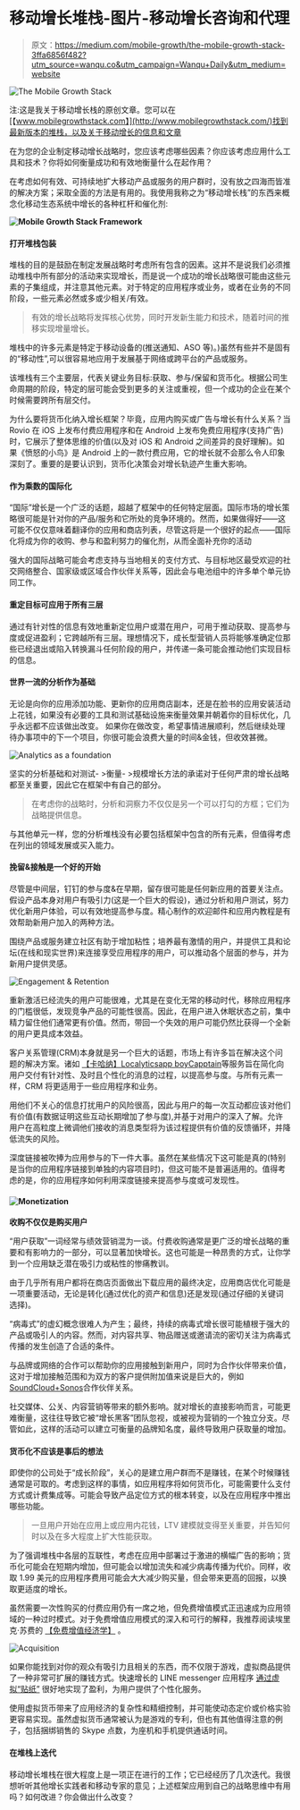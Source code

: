 # 移动增长堆栈-图片-移动增长咨询和代理

> 原文：<https://medium.com/mobile-growth/the-mobile-growth-stack-3ffa6856f482?utm_source=wanqu.co&utm_campaign=Wanqu+Daily&utm_medium=website>

 <noscript><img decoding="async" class="aligncenter wp-image-85237 size-full" src="img/665562bdf5e3f9fa5f74f7c13fe45492.png" alt="The Mobile Growth Stack " srcset="https://phiture.com/wp-content/uploads/2014/11/The-Mobile-Growth-Stack-min.png 2000w, https://phiture.com/wp-content/uploads/2014/11/The-Mobile-Growth-Stack-min-300x164.png 300w, https://phiture.com/wp-content/uploads/2014/11/The-Mobile-Growth-Stack-min-1024x561.png 1024w, https://phiture.com/wp-content/uploads/2014/11/The-Mobile-Growth-Stack-min-768x420.png 768w, https://phiture.com/wp-content/uploads/2014/11/The-Mobile-Growth-Stack-min-1536x841.png 1536w" sizes="(max-width: 2000px) 100vw, 2000px" data-original-src="https://phiture.com/wp-content/uploads/2014/11/The-Mobile-Growth-Stack-min.png"/></noscript> 

注:这是我关于移动增长栈的原创文章。您可以在[【www.mobilegrowthstack.com】](http://www.mobilegrowthstack.com/)找到最新版本的堆栈，以及关于移动增长的信息和文章

在为您的企业制定移动增长战略时，您应该考虑哪些因素？你应该考虑应用什么工具和技术？你将如何衡量成功和有效地衡量什么在起作用？

在考虑如何有效、可持续地扩大移动产品或服务的用户群时，没有放之四海而皆准的解决方案；采取全面的方法是有用的。我使用我称之为“移动增长栈”的东西来概念化移动生态系统中增长的各种杠杆和催化剂:

 **<noscript><img decoding="async" class="aligncenter wp-image-85238 size-full" src="img/d4bb786c4172f2055549466aeb667896.png" alt="Mobile Growth Stack Framework" srcset="https://phiture.com/wp-content/uploads/2014/11/Mobile-Growth-Stack-Framework-min.png 1091w, https://phiture.com/wp-content/uploads/2014/11/Mobile-Growth-Stack-Framework-min-300x214.png 300w, https://phiture.com/wp-content/uploads/2014/11/Mobile-Growth-Stack-Framework-min-1024x732.png 1024w, https://phiture.com/wp-content/uploads/2014/11/Mobile-Growth-Stack-Framework-min-768x549.png 768w" sizes="(max-width: 1091px) 100vw, 1091px" data-original-src="https://phiture.com/wp-content/uploads/2014/11/Mobile-Growth-Stack-Framework-min.png"/></noscript>** 

#### **打开堆栈包装**

堆栈的目的是鼓励在制定发展战略时考虑所有包含的因素。这并不是说我们必须推动堆栈中所有部分的活动来实现增长，而是说一个成功的增长战略很可能由这些元素的子集组成，并注意其他元素。对于特定的应用程序或业务，或者在业务的不同阶段，一些元素必然或多或少相关/有效。

> 有效的增长战略将发挥核心优势，同时开发新生能力和技术，随着时间的推移实现增量增长。

堆栈中的许多元素是特定于移动设备的(推送通知、ASO 等)。)虽然有些并不是固有的“移动性”,可以很容易地应用于发展基于网络或跨平台的产品或服务。

该堆栈有三个主要层，代表关键业务目标:获取、参与/保留和货币化。根据公司生命周期的阶段，特定的层可能会受到更多的关注或重视，但一个成功的企业在某个时候需要跨所有层交付。

为什么要将货币化纳入增长框架？毕竟，应用内购买或广告与增长有什么关系？当 Rovio 在 iOS 上发布付费应用程序和在 Android 上发布免费应用程序(支持广告)时，它展示了整体思维的价值(以及对 iOS 和 Android 之间差异的良好理解)。如果《愤怒的小鸟》是 Android 上的一款付费应用，它的增长就不会那么令人印象深刻了。重要的是要认识到，货币化决策会对增长轨迹产生重大影响。

#### **作为乘数的国际化**

“国际”增长是一个广泛的话题，超越了框架中的任何特定层面。国际市场的增长策略很可能是针对你的产品/服务和它所处的竞争环境的。然而，如果做得好——这可能不仅仅意味着翻译你的应用和商店列表，尽管这将是一个很好的起点——国际化将成为你的收购、参与和盈利努力的催化剂，从而全面补充你的活动

强大的国际战略可能会考虑支持与当地相关的支付方式、与目标地区最受欢迎的社交网络整合、国家级或区域合作伙伴关系等，因此会与电池组中的许多单个单元协同工作。

#### **重定目标可应用于所有三层**

通过有针对性的信息有效地重新定位用户或潜在用户，可用于推动获取、提高参与度或促进盈利；它跨越所有三层。理想情况下，成长型营销人员将能够准确定位那些已经退出或陷入转换漏斗任何阶段的用户，并传递一条可能会推动他们实现目标的信息。

#### **世界一流的分析作为基础**

无论是向你的应用添加功能、更新你的应用商店副本，还是在脸书的应用安装活动上花钱，如果没有必要的工具和测试基础设施来衡量效果并朝着你的目标优化，几乎永远都不应该做出改变。 如果你在做改变，希望事情进展顺利，然后继续处理待办事项中的下一个项目，你很可能会浪费大量的时间&金钱，但收效甚微。

 <noscript><img decoding="async" class="aligncenter wp-image-85239 size-full" src="img/56942560b769e737265b11cd575fcd86.png" alt="Analytics as a foundation" srcset="https://phiture.com/wp-content/uploads/2014/11/Analytics-as-a-foundation-min.png 1273w, https://phiture.com/wp-content/uploads/2014/11/Analytics-as-a-foundation-min-300x82.png 300w, https://phiture.com/wp-content/uploads/2014/11/Analytics-as-a-foundation-min-1024x282.png 1024w, https://phiture.com/wp-content/uploads/2014/11/Analytics-as-a-foundation-min-768x211.png 768w" sizes="(max-width: 1273px) 100vw, 1273px" data-original-src="https://phiture.com/wp-content/uploads/2014/11/Analytics-as-a-foundation-min.png"/></noscript> 

坚实的分析基础和对测试- >衡量- >规模增长方法的承诺对于任何严肃的增长战略都至关重要，因此它在框架中有自己的部分。

> 在考虑你的战略时，分析和洞察力不仅仅是另一个可以打勾的方框；它们为战略提供信息。

与其他单元一样，您的分析堆栈没有必要包括框架中包含的所有元素，但值得考虑在列出的领域发展或买入能力。

#### **挽留&接触是一个好的开始**

尽管是中间层，钉钉的参与度&在早期，留存很可能是任何新应用的首要关注点。假设产品本身对用户有吸引力(这是一个巨大的假设)，通过分析和用户测试，努力优化新用户体验，可以有效地提高参与度。精心制作的欢迎邮件和应用内教程是有效帮助新用户加入的两种方法。

围绕产品或服务建立社区有助于增加粘性；培养最有激情的用户，并提供工具和论坛(在线和现实世界)来连接享受应用程序的用户，可以推动各个层面的参与，并为新用户提供灵感。

 <noscript><img decoding="async" class="aligncenter wp-image-85240 size-full" src="img/7c57b45812b847e20f1f0a83984d7e51.png" alt="Engagement &amp; Retention" srcset="https://phiture.com/wp-content/uploads/2014/11/Engagement-Retention-min.png 1239w, https://phiture.com/wp-content/uploads/2014/11/Engagement-Retention-min-300x118.png 300w, https://phiture.com/wp-content/uploads/2014/11/Engagement-Retention-min-1024x404.png 1024w, https://phiture.com/wp-content/uploads/2014/11/Engagement-Retention-min-768x303.png 768w" sizes="(max-width: 1239px) 100vw, 1239px" data-original-src="https://phiture.com/wp-content/uploads/2014/11/Engagement-Retention-min.png"/></noscript> 

重新激活已经流失的用户可能很难，尤其是在变化无常的移动时代，移除应用程序的门槛很低，发现竞争产品的可能性很高。因此，在用户进入休眠状态之前，集中精力留住他们通常更有价值。然而，带回一个失效的用户可能仍然比获得一个全新的用户更具成本效益。

客户关系管理(CRM)本身就是另一个巨大的话题，市场上有许多旨在解决这个问题的解决方案。诸如 [【卡哈纳】](https://www.kahuna.com/)[Localytics](http://www.localytics.com/)[app boy](https://www.appboy.com/)[Capptain](http://www.capptain.com/)等服务旨在简化向用户交付有针对性、及时且个性化的消息的过程，以提高参与度。与所有元素一样，CRM 将更适用于一些应用程序和业务。

用他们不关心的信息打扰用户的风险很高，因此与用户的每一次互动都应该对他们有价值(有数据证明这些互动长期增加了参与度),并基于对用户的深入了解。允许用户在高粒度上微调他们接收的消息类型将为该过程提供有价值的反馈循环，并降低流失的风险。

深度链接被吹捧为应用参与的下一件大事。虽然在某些情况下这可能是真的(特别是当你的应用程序链接到单独的内容项目时)，但这可能不是普遍适用的。值得考虑的是，你的应用程序如何利用深度链接来提高参与度或可发现性。

####  **<noscript><img decoding="async" class="aligncenter wp-image-85241 size-full" src="img/8dd3e802b44ab5cfaccaa4385e1729d8.png" alt="Monetization " srcset="https://phiture.com/wp-content/uploads/2014/11/Monetization-min.png 1274w, https://phiture.com/wp-content/uploads/2014/11/Monetization-min-300x132.png 300w, https://phiture.com/wp-content/uploads/2014/11/Monetization-min-1024x449.png 1024w, https://phiture.com/wp-content/uploads/2014/11/Monetization-min-768x337.png 768w" sizes="(max-width: 1274px) 100vw, 1274px" data-original-src="https://phiture.com/wp-content/uploads/2014/11/Monetization-min.png"/></noscript>** 

**收购不仅仅是购买用户**

“用户获取”一词经常与绩效营销混为一谈。付费收购通常是更广泛的增长战略的重要和有影响力的一部分，可以显著加快增长。这也可能是一种昂贵的方式，让你学到一个应用缺乏潜在吸引力或粘性的惨痛教训。

由于几乎所有用户都将在商店页面做出下载应用的最终决定，应用商店优化可能是一项重要活动，无论是转化(通过优化的资产和信息)还是发现(通过仔细的关键词选择)。

“病毒式”的虚幻概念很难人为产生；最终，持续的病毒式增长很可能植根于强大的产品或吸引人的内容。然而，对内容共享、物品赠送或邀请流的密切关注为病毒式传播的发生创造了合适的条件。

与品牌或网络的合作可以帮助你的应用接触到新用户，同时为合作伙伴带来价值，这对于增加接触范围和为双方的客户提供附加值来说是巨大的，例如[SoundCloud+Sonos](https://sonos.soundcloud.com/)合作伙伴关系。

社交媒体、公关、内容营销等带来的额外影响。就对增长的直接影响而言，可能更难衡量，这往往导致它被“增长黑客”团队忽视，或被视为营销的一个独立分支。尽管如此，这样的活动可以建立可衡量的品牌知名度，最终导致用户获取量的增加。

#### **货币化不应该是事后的想法**

即使你的公司处于“成长阶段”，关心的是建立用户群而不是赚钱，在某个时候赚钱通常是可取的。考虑到这样的事情，如应用程序将如何货币化，可能需要什么支付方式或计费集成等。可能会导致产品定位方式的根本转变，以及在应用程序中推出哪些功能。

> 一旦用户开始在应用上或应用内花钱，LTV 建模就变得至关重要，并告知何时以及在多大程度上扩大性能获取。

为了强调堆栈中各层的互联性，考虑在应用中部署过于激进的横幅广告的影响；货币化可能会在短期内增加，但可能会以增加流失和减少病毒传播为代价。同样，收取 1.99 美元的应用程序费用可能会大大减少购买量，但会带来更高的回报，以换取更适度的增长。

虽然需要一次性购买的付费应用仍有一席之地，但免费增值模式正迅速成为应用领域的一种过时模式。对于免费增值应用模式的深入和可行的解释，我推荐阅读埃里克·苏费的 [【免费增值经济学】](https://www.amazon.com/gp/product/0124166903/ref=as_li_tl?ie=UTF8&camp=1789&creative=9325&creativeASIN=0124166903&linkCode=as2&tag=andycamobile-20&linkId=GFASLHCM3DLUWLI5) 。

 <noscript><img decoding="async" class="aligncenter wp-image-85242 size-full" src="img/01afaea4645e3cea8747e5c4d7208a31.png" alt="Acquisition" srcset="https://phiture.com/wp-content/uploads/2014/11/Acquisition-min.png 1241w, https://phiture.com/wp-content/uploads/2014/11/Acquisition-min-300x111.png 300w, https://phiture.com/wp-content/uploads/2014/11/Acquisition-min-1024x379.png 1024w, https://phiture.com/wp-content/uploads/2014/11/Acquisition-min-768x284.png 768w" sizes="(max-width: 1241px) 100vw, 1241px" data-original-src="https://phiture.com/wp-content/uploads/2014/11/Acquisition-min.png"/></noscript> 

如果你能找到对你的观众有吸引力且相关的东西，而不仅限于游戏，虚拟商品提供了一种非常可扩展的赚钱方式。快速增长的 LINE messenger 应用程序 [通过虚拟“贴纸”](http://blogs.wsj.com/digits/2014/11/19/deloitte-koreas-kakao-fastest-growing-tech-firm-in-asia/) 很好地实现了盈利，为用户提供了个性化服务。

使用虚拟货币带来了应用经济的复杂性和精细控制，并可能使动态定价或价格实验更容易实现。虽然虚拟货币通常被认为是游戏的专利，但也有其他值得注意的例子，包括捆绑销售的 Skype 点数，为座机和手机提供通话时间。

#### **在堆栈上迭代**

移动增长堆栈在很大程度上是一项正在进行的工作；它已经经历了几次迭代。我很想听听其他增长实践者和移动专家的意见；上述框架应用到自己的战略思维中有用吗？如何改进？你会做出什么改变？